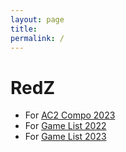 ```yaml
---
layout: page
title:
permalink: /
---
```


# RedZ

- For [AC2 Compo 2023](/p/lan/ac2) 
- For [Game List 2022](/p/lan/games2022)
- For [Game List 2023](/p/lan/games2023)
